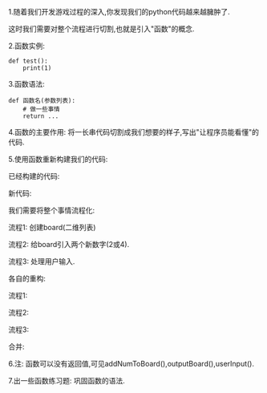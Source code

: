 1.随着我们开发游戏过程的深入,你发现我们的python代码越来越臃肿了.

这时我们需要对整个流程进行切割,也就是引入"函数"的概念.

2.函数实例:

```
def test():
	print(1)
```

3.函数语法:

```
def 函数名(参数列表):
	# 做一些事情
	return ...
```

4.函数的主要作用: 将一长串代码切割成我们想要的样子,写出"让程序员能看懂"的代码.

5.使用函数重新构建我们的代码:

已经构建的代码:



新代码:

我们需要将整个事情流程化:

流程1: 创建board(二维列表)

流程2: 给board引入两个新数字(2或4).

流程3: 处理用户输入.

各自的重构:



流程1:



流程2:



流程3:



合并:



6.注: 函数可以没有返回值,可见addNumToBoard(),outputBoard(),userInput().



7.出一些函数练习题: 巩固函数的语法.
